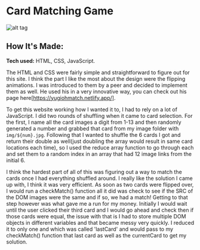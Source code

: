 # Card Matching Game

![alt tag](https://i.ibb.co/JcXcD5G/img.png)

## How It's Made:

**Tech used:** HTML, CSS, JavaScript.

The HTML and CSS were fairly simple and straightforward to figure out for this site. I think the part I like the most about the design were the flipping animations. I was introduced to them by a peer and decided to implement them as well. He used his in a very innovative way, you can check out his page here[https://yugiohmatch.netlify.app/].

To get this website working how I wanted it to, I had to rely on a lot of JavaScript. I did two rounds of shuffling when it came to card selection. For the first, I name all the card images a digit from 1-13 and then randomly generated a number and grabbed that card from my image folder with `img/${num}.jpg`. Following that I wanted to shuffle the 6 cards I got and return their double as well(just doubling the array would result in same card locations each time), so I used the reduce array function to go through each and set them to a random index in an array that had 12 image links from the initial 6.

I think the hardest part of all of this was figuring out a way to match the cards once I had everything shuffled around. I really like the solution I came up with, I think it was very efficient. As soon as two cards were flipped over, I would run a checkMatch() function all it did was check to see if the SRC of the DOM images were the same and if so, we had a match! Getting to that step however was what gave me a run for my money. Initially I would wait until the user clicked their third card and I would go ahead and check then if those cards were equal, the issue with that is I had to store multiple DOM objects in different variables and that became messy very quickly. I reduced it to only one and which was called 'lastCard' and would pass to my checkMatch() function that last card as well as the currentCard to get my solution.

